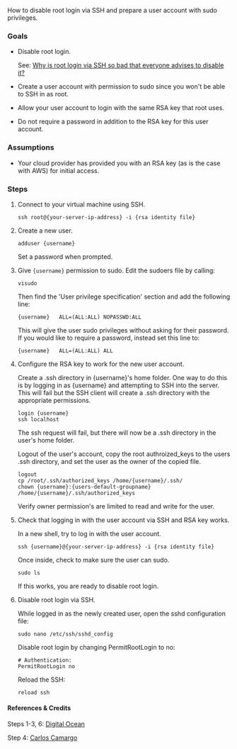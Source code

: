 How to disable root login via SSH and prepare a user account with sudo privileges.

### Goals

- Disable root login. 
    
    See: [Why is root login via SSH so bad that everyone advises to disable it?](http://unix.stackexchange.com/questions/82626/why-is-root-login-via-ssh-so-bad-that-everyone-advises-to-disable-it)

- Create a user account with permission to sudo since you won't be able to SSH in as root.

- Allow your user account to login with the same RSA key that root uses.

- Do not require a password in addition to the RSA key for this user account.


### Assumptions

- Your cloud provider has provided you with an RSA key (as is the case with AWS) for initial access.

### Steps

1. Connect to your virtual machine using SSH.

    ```
    ssh root@{your-server-ip-address} -i {rsa identity file}
    ```


2. Create a new user.

    ```
    adduser {username}
    ```
    Set a password when prompted.


3. Give `{username}` permission to sudo.
    Edit the sudoers file by calling:
    ```
    visudo
    ```
    Then find the 'User privilege specification' section and add the following line:
    ```
    {username}   ALL=(ALL:ALL) NOPASSWD:ALL
    ``` 
    This will give the user sudo privileges without asking for their password. If you would like to require a password, instead set this line to:
    ```
    {username}   ALL=(ALL:ALL) ALL
    ```


4. Configure the RSA key to work for the new user account.

    Create a .ssh directory in {username}'s home folder. One way to do this is by logging in as {username} and attempting to SSH into the server. This will fail but the SSH client will create a .ssh directory with the appropriate permissions.

    ```
    login {username}
    ssh localhost
    ```

    The ssh request will fail, but there will now be a .ssh directory in the user's home folder. 

    Logout of the user's account, copy the root authroized_keys to the users .ssh directory, and set the user as the owner of the copied file.

    ```
    logout
    cp /root/.ssh/authorized_keys /home/{username}/.ssh/
    chown {username}:{users-default-groupname} /home/{username}/.ssh/authorized_keys
    ```

    Verify owner permission's are limited to read and write for the user.


5. Check that logging in with the user account via SSH and RSA key works.
    
    In a new shell, try to log in with the user account.
    ```
    ssh {username}@{your-server-ip-address} -i {rsa identity file}
    ```

    Once inside, check to make sure the user can sudo. 
    ```
    sudo ls
    ```
    If this works, you are ready to disable root login.


6. Disable root login via SSH. 

    While logged in as the newly created user, open the sshd configuration file:
    ```
    sudo nano /etc/ssh/sshd_config
    ```

    Disable root login by changing PermitRootLogin to no:
    ```
    # Authentication:
    PermitRootLogin no
    ```

    Reload the SSH:
    ```
    reload ssh
    ```


#### References & Credits

Steps 1-3, 6: [Digital Ocean](https://www.digitalocean.com/community/tutorials/initial-server-setup-with-ubuntu-12-04)

Step 4: [Carlos Camargo](https://www.linkedin.com/in/vcarlos)
